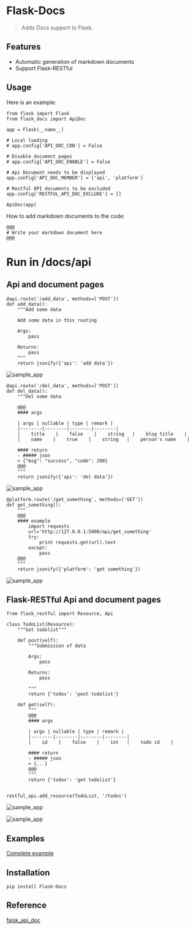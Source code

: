 # Flask-Docs

> Adds Docs support to Flask.

Features
-----

- Automatic generation of markdown documents
- Support Flask-RESTful

Usage
-----

Here is an example:

```
from flask import Flask
from flask_docs import ApiDoc

app = Flask(__name__)

# Local loading
# app.config['API_DOC_CDN'] = False

# Disable document pages
# app.config['API_DOC_ENABLE'] = False

# Api Document needs to be displayed
app.config['API_DOC_MEMBER'] = ['api', 'platform']

# Restful API documents to be excluded
app.config['RESTFUL_API_DOC_EXCLUDE'] = []

ApiDoc(app)
```

How to add markdown documents to the code:
```
@@@
# Write your markdown document here
@@@
```

# Run in /docs/api

Api and document pages
-----

```
@api.route('/add_data', methods=['POST'])
def add_data():
    """Add some data

    Add some data in this routing

    Args:
        pass

    Returns:
        pass
    """
    return jsonify({'api': 'add data'})
```

![sample_app](flask_docs/assets/sample_app_add.png)

```
@api.route('/del_data', methods=['POST'])
def del_data():
    """Del some data

    @@@
    #### args

    | args | nullable | type | remark |
    |--------|--------|--------|--------|
    |    title    |    false    |    string   |    blog title    |
    |    name    |    true    |    string   |    person's name    |

    #### return
    - ##### json
    > {"msg": "success", "code": 200}
    @@@
    """
    return jsonify({'api': 'del data'})
```

![sample_app](flask_docs/assets/sample_app_del.png)

```
@platform.route('/get_something', methods=['GET'])
def get_something():
    """
    @@@
    #### example
        import requests
        url='http://127.0.0.1:5000/api/get_something'
        try:
            print requests.get(url).text
        except:
            pass
    @@@
    """
    return jsonify({'platform': 'get something'})
```

![sample_app](flask_docs/assets/sample_app_get.png)

Flask-RESTful Api and document pages
-----

```
from flask_restful import Resource, Api

class TodoList(Resource):
    """Get todolist"""

    def post(self):
        """Submission of data

        Args:
            pass

        Returns:
            pass

        """
        return {'todos': 'post todolist'}

    def get(self):
        """
        @@@
        #### args

        | args | nullable | type | remark |
        |--------|--------|--------|--------|
        |    id    |    false    |    int   |    todo id    |

        #### return
        - ##### json
        > {...}
        @@@
        """
        return {'todos': 'get todolist'}


restful_api.add_resource(TodoList, '/todos')
```

![sample_app](flask_docs/assets/sample_app_restful_post.png)

![sample_app](flask_docs/assets/sample_app_restful_get.png)

Examples
-----

[Complete example][examples]

Installation
-----

`pip install Flask-Docs`

Reference
-----

[falsk_api_doc](https://github.com/tobyqin/flask_api_doc/)

[examples]: https://github.com/kwkwc/flask-docs/tree/master/examples